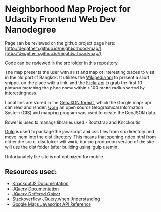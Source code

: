 # Neighborhood Map Project for Udacity Frontend Web Dev Nanodegree

Page can be reviewed on the github project page here: [http://degathem.github.io/neighborhood-map/](http://degathem.github.io/neighborhood-map/)

Code can be reviewed in the src folder in this repository.

The map presents the user with a list and map of interesting places to visit in the old part of Bangkok. It utilizes the [Wikipedia api](http://www.mediawiki.org/wiki/API:Main_page) to present a short snippet on the place with a link, and the [Flickr api](https://www.flickr.com/services/api/) to grab the first 10 pictures matching the place name within a 100 metre radius sorted by [interestingness](https://www.flickr.com/explore/interesting/).

Locations are stored in the [GeoJSON format](http://geojson.org/), which the Google maps api can read and render. [QGIS](http://www.qgis.org) an open source Geographical Information System (GIS) and mapping program was used to create the GeoJSON data.

[Bower](http://bower.io) is used to manage libraries used - [Bootstrap](http://getbootstrap.com/) and [Knockoutjs](http://knockoutjs.com)

[Gulp](http://www.gulp.com) is used to package the javascript and css files from src directory and move them into the dist directory. This means that opening index.html from either the src or dist folder will work, but the production version of the site will use the dist folder (after building using 'gulp usemin'.

Unfortunately the site is not optimized for mobile.

## Resources used:
* [KnockoutJS Documentation](http://knockoutjs.com/documentation/introduction.html)
* [JQuery Documentation](https://api.jquery.com/)
* [JQuery Deffered Object](https://api.jquery.com/category/deferred-object/)
* [Stackoverflow JQuery.when Understanding](http://stackoverflow.com/questions/5280699/jquery-when-understanding)
* [Google Maps Javascript API Reference](https://developers.google.com/maps/documentation/javascript/reference)

